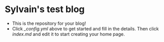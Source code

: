 # Sylvain's test blog

- This is the repository for your blog! 
- Click *_config.yml* above to get started and fill in the details. Then click *index.md* and edit it to start creating your home page.
